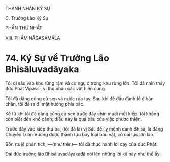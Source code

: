 THÁNH NHÂN KÝ SỰ

C. Trưởng Lão Ký Sự

PHẦN THỨ NHẤT

VIII. PHẨM NĀGASAMĀLA

# 74. Ký Sự về Trưởng Lão Bhisāluvadāyaka

Tôi đi sâu vào khu rừng rậm và cư ngụ ở trong khu rừng lớn. Tôi đã nhìn thấy đức Phật Vipassī, vị thọ nhận các vật hiến cúng.

Tôi đã dâng cúng củ sen và nước rửa tay. Sau khi đê đầu đảnh lễ ở bàn chân, tôi đã ra đi mặt hướng phía bắc.

Kể từ khi tôi đã dâng cúng củ sen trước đây chín mươi mốt kiếp, tôi không còn biết đến khổ cảnh; điều này là quả báu của việc phước thiện.

Trước đây vào kiếp thứ ba, (tôi đã là) vị Sát-đế-lỵ mệnh danh Bhisa, là đấng Chuyển Luân Vương được thành tựu bảy loại báu vật, có oai lực lớn lao.

Bốn (tuệ) phân tích, ―(như trên)― tôi đã thực hành lời dạy của đức Phật.

Đại đức trưởng lão Bhisāluvadāyakađã nói lên những lời kệ này như thế ấy.
